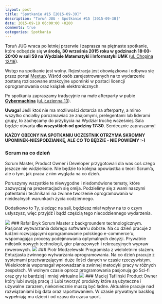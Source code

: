 ```yaml
---
layout: post
title: "Spotkanie #15 [2015-09-30]"
description: "Toruń JUG - Spotkanie #15 [2015-09-30]"
date: 2015-09-18 06:00:00 +0200
comments: true
categories: Spotkania
---
```

Toruń JUG wraca po letniej przerwie i zaprasza na piętnaste spotkanie, które odbędzie się **w&nbsp;środę, 30 września 2015 roku w&nbsp;godzinach 18:00-20:00 w&nbsp;sali S9 na Wydziale Matematyki i&nbsp;Informatyki UMK** (<a href="https://www.google.pl/maps/place/Fryderyka+Chopina+12%2F18,+Toruń/" target="_blank"><span class="glyphicon glyphicon-map-marker"></span>ul. Chopina 12/18</a>).

Wstęp na spotkanie jest wolny. Rejestracja jest obowiązkowa i&nbsp;odbywa się przez portal <a href="http://www.meetup.com/Torun-JUG/events/225429610/" target="_blank">Meetup</a>. Wśród osób zarejestrowanych na to wydarzenie zostaną rozlosowane atrakcyjne upominki w&nbsp;postaci licencji oprogramowania oraz książek elektronicznych.

Po spotkaniu zapraszamy tradycyjnie na małe afterparty w&nbsp;pubie <a href="https://www.facebook.com/Cybermachina" target="_blank"><strong>Cybermachina</strong></a> (<a href="https://www.google.pl/maps/place/Łazienna+13,+Toruń/" target="_blank"><span class="glyphicon glyphicon-map-marker"></span>ul. Łazienna 13</a>).

**Uwaga!** Jeśli ktoś nie ma możliwości dotarcia na afterparty, a&nbsp;mimo wszytko chciałby porozmawiać ze znajomymi, prelegentami lub liderami grupy, to zachęcamy do przybycia na Wydział trochę wcześniej. Sala będzie otwarta **dla wszystkich od godziny 17:30**. Serdecznie zapraszamy! <!-- more -->

**KAŻDY OBECNY NA SPOTKANIU UCZESTNIK OTRZYMA SKROMNY UPOMINEK-NIESPODZIANKĘ, ALE CO TO BĘDZIE - NIE POWIEMY :-)**

### Scrum na co dzień
Scrum Master, Product Owner i Developer przygotowali dla was coś czego jeszcze nie widzieliście. Nie będzie to kolejna opowiastka o teorii Scrum’a, ale o tym, jak praca z nim wygląda na co dzień.

Poruszymy wszystkie te niewygodne i niedomówione tematy, które zazwyczaj na prezentacjach się omija. Podzielimy się z wami naszymi patentami i technikami na zwinne tworzenie oprogramowania w nieidealnych warunkach życia codziennego.

Dodatkowo to Ty, siedząc na sali, będziesz miał wpływ na to o czym usłyszysz, więc przyjdź i bądź częścią tego niecodziennego wydarzenia. 

<img class="no-border speaker-face" src="{{ root_url }}/images/speakers/bryk-rafal.jpg" />
### Rafał Bryk
Scrum Master z backgroundem technologicznym. Pasjonat wytwarzania dobrego software'u dobrze. Na co dzień pracuje z ludźmi rozwijającymi oprogramowanie polskiego e-commerce'u, wspomagając procesy podejmowania optymalnych decyzji. Prywatnie miłośnik nowych technologii, gier planszowych i rekreacyjnych wypraw rowerowych.
<span class="clearfix"></span>

<img class="no-border speaker-face" src="{{ root_url }}/images/speakers/modzelewski-piotr2.jpg" />
### Piotr Modzelewski
Programista z wieloletnim stażem. Entuzjasta zwinnego wytwarzania oprogramowania. Na co dzień pracuje z systemami przetwarzającymi duże ilości danych w czasie rzeczywistym. Wielokrotnie wspomagał wprowadzanie zwinnej metodyki pracy w różnych zespołach. W wolnym czasie oprocz programowania pasjonują go Sci-fi oraz gry te bardziej i mniej wirtualne
<span class="clearfix"></span>

<img class="no-border speaker-face" src="{{ root_url }}/images/speakers/taflinski-maciej.jpg" />
### Maciej Tafliński
Product Owner który lubi swoją pracę :) Lubi tworzyć produkty które są użyteczne i używalne zarazem, niekoniecznie muszą być ładne. Aktualnie pracuje nad rozwiązaniami big data oraz raportowaniem. W czasie prywatnym backlog wypełniają mu dzieci i od czasu do czasu sport.
<span class="clearfix"></span>